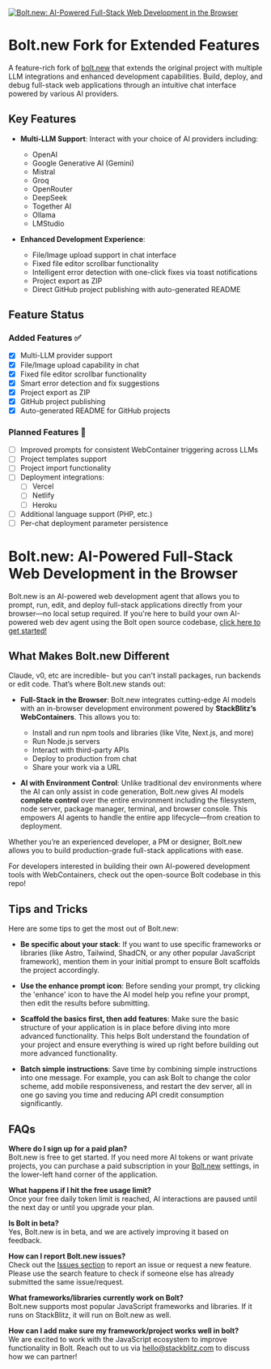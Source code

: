 [![Bolt.new: AI-Powered Full-Stack Web Development in the Browser](./public/social_preview_index.jpg)](https://bolt.new)

# Bolt.new Fork for Extended Features

A feature-rich fork of [bolt.new](https://github.com/stackblitz/bolt.new) that extends the original project with multiple LLM integrations and enhanced development capabilities. Build, deploy, and debug full-stack web applications through an intuitive chat interface powered by various AI providers.

## Key Features

- **Multi-LLM Support**: Interact with your choice of AI providers including:
  - OpenAI
  - Google Generative AI (Gemini)
  - Mistral
  - Groq
  - OpenRouter
  - DeepSeek
  - Together AI
  - Ollama
  - LMStudio

- **Enhanced Development Experience**:
  - File/Image upload support in chat interface
  - Fixed file editor scrollbar functionality
  - Intelligent error detection with one-click fixes via toast notifications
  - Project export as ZIP
  - Direct GitHub project publishing with auto-generated README

## Feature Status

### Added Features ✅
- [x] Multi-LLM provider support
- [x] File/Image upload capability in chat
- [x] Fixed file editor scrollbar functionality
- [x] Smart error detection and fix suggestions
- [x] Project export as ZIP
- [x] GitHub project publishing
- [x] Auto-generated README for GitHub projects

### Planned Features 🚧
- [ ] Improved prompts for consistent WebContainer triggering across LLMs
- [ ] Project templates support
- [ ] Project import functionality
- [ ] Deployment integrations:
  - [ ] Vercel
  - [ ] Netlify
  - [ ] Heroku
- [ ] Additional language support (PHP, etc.)
- [ ] Per-chat deployment parameter persistence

# Bolt.new: AI-Powered Full-Stack Web Development in the Browser

Bolt.new is an AI-powered web development agent that allows you to prompt, run, edit, and deploy full-stack applications directly from your browser—no local setup required. If you're here to build your own AI-powered web dev agent using the Bolt open source codebase, [click here to get started!](./CONTRIBUTING.md)

## What Makes Bolt.new Different

Claude, v0, etc are incredible- but you can't install packages, run backends or edit code. That’s where Bolt.new stands out:

- **Full-Stack in the Browser**: Bolt.new integrates cutting-edge AI models with an in-browser development environment powered by **StackBlitz’s WebContainers**. This allows you to:
  - Install and run npm tools and libraries (like Vite, Next.js, and more)
  - Run Node.js servers
  - Interact with third-party APIs
  - Deploy to production from chat
  - Share your work via a URL

- **AI with Environment Control**: Unlike traditional dev environments where the AI can only assist in code generation, Bolt.new gives AI models **complete control** over the entire  environment including the filesystem, node server, package manager, terminal, and browser console. This empowers AI agents to handle the entire app lifecycle—from creation to deployment.

Whether you’re an experienced developer, a PM or designer, Bolt.new allows you to build production-grade full-stack applications with ease.

For developers interested in building their own AI-powered development tools with WebContainers, check out the open-source Bolt codebase in this repo!

## Tips and Tricks

Here are some tips to get the most out of Bolt.new:

- **Be specific about your stack**: If you want to use specific frameworks or libraries (like Astro, Tailwind, ShadCN, or any other popular JavaScript framework), mention them in your initial prompt to ensure Bolt scaffolds the project accordingly.

- **Use the enhance prompt icon**: Before sending your prompt, try clicking the 'enhance' icon to have the AI model help you refine your prompt, then edit the results before submitting.

- **Scaffold the basics first, then add features**: Make sure the basic structure of your application is in place before diving into more advanced functionality. This helps Bolt understand the foundation of your project and ensure everything is wired up right before building out more advanced functionality.

- **Batch simple instructions**: Save time by combining simple instructions into one message. For example, you can ask Bolt to change the color scheme, add mobile responsiveness, and restart the dev server, all in one go saving you time and reducing API credit consumption significantly.

## FAQs

**Where do I sign up for a paid plan?**  
Bolt.new is free to get started. If you need more AI tokens or want private projects, you can purchase a paid subscription in your [Bolt.new](https://bolt.new) settings, in the lower-left hand corner of the application. 

**What happens if I hit the free usage limit?**  
Once your free daily token limit is reached, AI interactions are paused until the next day or until you upgrade your plan.

**Is Bolt in beta?**  
Yes, Bolt.new is in beta, and we are actively improving it based on feedback.

**How can I report Bolt.new issues?**  
Check out the [Issues section](https://github.com/stackblitz/bolt.new/issues) to report an issue or request a new feature. Please use the search feature to check if someone else has already submitted the same issue/request.

**What frameworks/libraries currently work on Bolt?**  
Bolt.new supports most popular JavaScript frameworks and libraries. If it runs on StackBlitz, it will run on Bolt.new as well.

**How can I add make sure my framework/project works well in bolt?**  
We are excited to work with the JavaScript ecosystem to improve functionality in Bolt. Reach out to us via [hello@stackblitz.com](mailto:hello@stackblitz.com) to discuss how we can partner!
